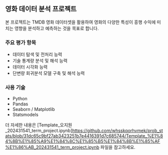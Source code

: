 ## 영화 데이터 분석 프로젝트

본 프로젝트는 TMDB 영화 데이터셋을 활용하여 영화의 다양한 특성이 흥행 수익에 미치는 영향을 분석하고 예측하는 것을 목표로 합니다.

### 주요 평가 항목

-   데이터 탐색 및 전처리 능력
-   기술 통계량 분석 및 해석 능력
-   데이터 시각화 능력
-   단변량 회귀분석 모델 구축 및 해석 능력

### 사용 기술

-   Python
-   Pandas
-   Seaborn / Matplotlib
-   Statsmodels

더 자세한 내용은 [Template_오지원_202431541_term_project.ipynb]https://github.com/whsskqorhvmek/prob_stats/blob/31dc65c9bf27ab3423251b7e4416391d7c685744/Template_%E1%84%8B%E1%85%A9%E1%84%8C%E1%85%B5%E1%84%8B%E1%85%AF%E1%86%AB_202431541_term_project.ipynb 파일을 참고하세요.
